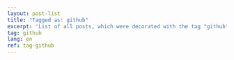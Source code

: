 ```yaml
---
layout: post-list
title: "Tagged as: github"
excerpt: 'List of all posts, which were decorated with the tag "github".'  
tag: github
lang: en
ref: tag-github
---
```

